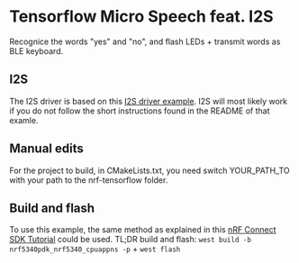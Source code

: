 # Tensorflow Micro Speech feat. I2S
Recognice the words "yes" and "no", and flash LEDs + transmit words as BLE keyboard.

## I2S
The I2S driver is based on this [I2S driver example](https://github.com/siguhe/NCS_I2S_nrfx_driver_example/blob/master/README.md). I2S will most likely work if you do not follow the short instructions found in the README of that examle. 

## Manual edits
For the project to build, in CMakeLists.txt, you need switch YOUR_PATH_TO with your path to the nrf-tensorflow folder. 

## Build and flash
To use this example, the same method as explained in this [nRF Connect SDK Tutorial](https://devzone.nordicsemi.com/nordic/nrf-connect-sdk-guides/b/getting-started/posts/ncs-tutorial---temporary) could be used. 
TL;DR build and flash: `west build -b nrf5340pdk_nrf5340_cpuappns -p` + `west flash`

